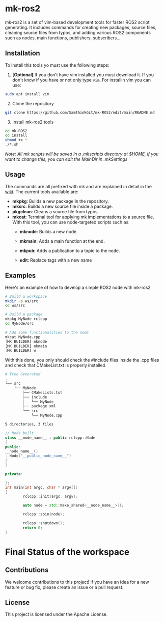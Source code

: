 # mk-ros2
mk-ros2 is a set of vim-based development tools for faster ROS2 script generating. It includes commands for creating new packages, source files, cleaning source files from typos, and adding various ROS2 components such as nodes, main functions, publishers, subscribers...

## Installation
To install this tools yo must use the following steps:

1. **[Optional]** If you don't have vim installed you must download it. If you don't know if you have or not only type ```vim```. For installin vim you can use:
```bash
sudo apt install vim
```

2. Clone the repository
```bash
git clone https://github.com/SamthinkGit/mk-ROS2/edit/main/README.md
```

3. Install mk-ros2 tools
```bash
cd mk-ROS2
cd install
chmod +x *
./*.sh
```

_Note: All mk scripts will be saved in a .mkscripts directory at $HOME, if you want to change this, you can edit the MainDir in .mkSettings_

## Usage
The commands are all prefixed with mk and are explained in detail in the [wiki](https://github.com/SamthinkGit/mk-ROS2/wiki). The current tools available are:

- **mkpkg**: Builds a new package in the repository.
- **mksrc**: Builds a new source file inside a package.
- **pkgclean**: Cleans a source file from typos.
- **mkcat**: Terminal tool for applying mk implementations to a source file. With this tool, you can use node-targeted scripts such as:
  - **mknode**: Builds a new node.
  - **mkmain**: Adds a main function at the end.
  - **mkpub**: Adds a publication to a topic to the node.
 
  - **edit**: Replace tags with a new name
  
## Examples

Here's an example of how to develop a simple ROS2 node with mk-ros2
```bash
# Build a workspace
mkdir -p ws/src
cd ws/src

# Build a package
mkpkg MyNode rclcpp
cd MyNode/src

# Add some functionalities to the node
mkcat MyNode.cpp
[MK BUILDER] mknode
[MK BUILDER] mkmain
[MK BUILDER] w
```

With this done, you only should check the #include files inside the .cpp files and check that CMakeList.txt is properly installed.

```bash
# Tree Generated
.
└── src
    └── MyNode
        ├── CMakeLists.txt
        ├── include
        │   └── MyNode
        ├── package.xml
        └── src
            └── MyNode.cpp

5 directories, 3 files
```
```c++
// Node built
class __node_name__ : public rclcpp::Node
{
public:
__node_name__()
: Node("__public_node_name__")
{
}

private:

};
int main(int argc, char * argv[])
{
        rclcpp::init(argc, argv);

        auto node = std::make_shared<__node_name__>();

        rclcpp::spin(node);

        rclcpp::shutdown();
        return 0;
}
```
# Final Status of the workspace


## Contributions
We welcome contributions to this project! If you have an idea for a new feature or bug fix, please create an issue or a pull request.

## License
This project is licensed under the Apache License.

